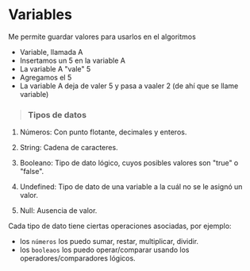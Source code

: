# Variables

Me permite guardar valores para usarlos en el algoritmos
* Variable, llamada A
* Insertamos un 5 en la variable A
* La variable A "vale" 5
* Agregamos el 5
* La variable A deja de valer 5 y pasa a vaaler 2 (de ahí que se llame variable)


> ### Tipos de datos

1. Números: Con punto flotante, decimales y enteros.

2. String: Cadena de caracteres.

3. Booleano: Tipo de dato lógico, cuyos posibles valores son "true" o "false".

4. Undefined: Tipo de dato de una variable a la cuál no se le asignó un valor.

5. Null: Ausencia de valor.


Cada tipo de dato tiene ciertas operaciones asociadas, por ejemplo:
  + los `números` los puedo sumar, restar, multiplicar, dividir.
  + los `booleaos` los puedo operar/comparar usando los operadores/comparadores lógicos.